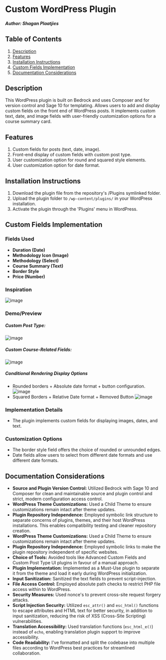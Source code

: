 # Custom WordPress Plugin
##### Author: Shagan Plaatjies

## Table of Contents

1. [Description](#description)
2. [Features](#features)
3. [Installation Instructions](#installation-instructions)
4. [Custom Fields Implementation](#custom-fields-implementation)
5. [Documentation Considerations](#documentation-considerations)

## Description
This WordPress plugin is built on Bedrock and uses Composer and for version control and Sage 10 for templating. Allows users to add and display custom fields on the front end of WordPress posts. It implements custom text, date, and image fields with user-friendly customization options for a course summary card.

## Features
1. Custom fields for posts (text, date, image).
2. Front-end display of custom fields with custom post type.
3. User customization option for round and squared style elements.
4. User customization option for date format.

## Installation Instructions
1. Download the plugin file from the repository's /Plugins symlinked folder.
2. Upload the plugin folder to `/wp-content/plugins/` in your WordPress installation.
3. Activate the plugin through the 'Plugins' menu in WordPress.

## Custom Fields Implementation

### Fields Used
- **Duration (Date)**
- **Methodology Icon (Image)**
- **Methodology (Select)**
- **Course Summary (Text)**
- **Border Style**
- **Price (Number)**


### Inspiration
![image](https://github.com/shgnplaatjies/StriveSA/assets/63879125/2940497a-c745-455c-a55e-5fbabd2fac80)

### Demo/Preview
##### Custom Post Type:
![image](https://github.com/shgnplaatjies/StriveSA/assets/63879125/b431450b-1b75-4cbd-84fc-d31f9793e240)

##### Custom Course-Related Fields:
![image](https://github.com/shgnplaatjies/StriveSA/assets/63879125/ef4531b5-1f0e-4fa2-b2bb-6e69344d3e5c)

##### Conditional Rendering Display Options
- Rounded borders + Absolute date format + button configuration.
![image](https://github.com/shgnplaatjies/StriveSA/assets/63879125/8c2af1e7-edbf-4889-b34c-b64bba9dd62e)
- Squared Borders + Relative Date format + Removed Button
![image](https://github.com/shgnplaatjies/StriveSA/assets/63879125/6568ee56-aa4f-43bf-9016-1d8b68067db5)


### Implementation Details
- The plugin implements custom fields for displaying images, dates, and text.

### Customization Options
- The border style field offers the choice of rounded or unrounded edges.
- Date fields allow users to select from different date formats and use different date formats.

## Documentation Considerations
- **Source and Plugin Version Control:** Utilized Bedrock with Sage 10 and Composer for clean and maintainable source and plugin control and strict, modern configuration access control.
- **WordPress Theme Customizations:** Used a Child Theme to ensure customizations remain intact after theme updates.
- **Plugin Repository Independence:** Employed symbolic link structure to separate concerns of plugins, themes, and their host WordPress installations. This enables compatibility testing and cleaner repository creation. 
- **WordPress Theme Customizations:** Used a Child Theme to ensure customizations remain intact after theme updates.
- **Plugin Repository Independence:** Employed symbolic links to make the plugin repository independent of specific websites.
- **Choice of Tools:** Avoided tools like Advanced Custom Fields and Custom Post Type UI plugins in favour of a manual approach.
- **Plugin Implementation:** Implemented as a Must-Use plugin to separate it from the theme and load it early during WordPress initialization.
- **Input Sanitization:** Sanitized the text fields to prevent script-injection.
- **File Access Control:** Employed absolute path checks to restrict PHP file access within to WordPress.
- **Security Measures:** Used nonce's to prevent cross-site request forgery attacks.
- **Script Injection Security:** Utilized `esc_attr()` and `esc_html()` functions to escape attributes and HTML text for better security, in addition to input sanitization, reducing the risk of XSS (Cross-Site Scripting) vulnerabilities.
- **Translation Accessibility:** Used translation functions (`esc_html_e()`) instead of `echo`, enabling translation plugin support to improve accessibility.
- **Code Readability:** I've formatted and split the codebase into multiple files according to WordPress best practices for streamlined collaboration.
